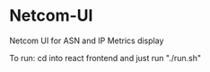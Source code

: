 # Netcom-UI
Netcom UI for ASN and IP Metrics display

To run:
cd into react frontend and just run "./run.sh"
